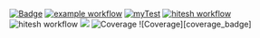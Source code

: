 [![Badge](https://img.shields.io/badge/version-v2.1%E2%80%90beta-blue.svg)](https://github.com/hitesh-temp-account/Breach/blob/main/gradle.properties#L19)
[![example workflow](https://github.com/hitesh-temp-account/Breach/actions/workflows/spandan.yml/badge.svg)](https://github.com/hitesh-temp-account/Breach/actions/workflows/spandan.yml)
[![myTest](https://github.com/hitesh-temp-account/Breach/actions/workflows/myTest.yml/badge.svg)](https://github.com/hitesh-temp-account/Breach/actions/workflows/myTest.yml)
[![hitesh workflow](https://github.com/hitesh-temp-account/Breach/actions/workflows/hiteshWorkflow.yml/badge.svg)](https://github.com/hitesh-temp-account/Breach/actions/workflows/hiteshWorkflow.yml)
![hitesh workflow](https://img.shields.io/maven-central/v/xstream/xstream)
![](https://byob.yarr.is/hitesh-temp-account/Breach/time)
![Coverage](https://img.shields.io/badge/coverage-0-green.svg)
![Coverage][coverage_badge]

<!-- Coverage Comment:Begin -->
<!-- Coverage Comment:End -->
